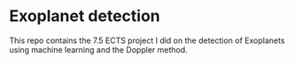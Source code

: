 # Exoplanet detection

This repo contains the 7.5 ECTS project I did on the detection of Exoplanets using machine learning and the Doppler method.
